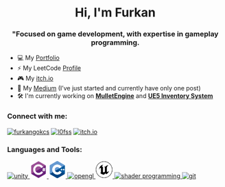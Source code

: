 <h1 align="center">Hi, I'm Furkan</h1>
<h3 align="center">"Focused on game development, with expertise in gameplay programming.</h3>

- 💻 My [Portfolio](https://muhammedfurkangok.github.io/personal-portfolio/)
- ⚡ My LeetCode [Profile](https://leetcode.com/u/L0fs/)
- 🎮 My [itch.io](https://l0fs.itch.io/)  
- 📖 My [Medium](https://medium.com/@gkkangk) (I’ve just started and currently have only one post)
- 🛠️ I'm currently working on [**MulletEngine**](https://github.com/muhammedfurkangok/MulletEngine) and [**UE5 Inventory System**](https://github.com/muhammedfurkangok/UE5-InventorySystem)

<h3 align="left">Connect with me:</h3>
<p align="left">
<a href="https://linkedin.com/in/furkangokcs" target="blank"><img align="center" src="https://raw.githubusercontent.com/rahuldkjain/github-profile-readme-generator/master/src/images/icons/Social/linked-in-alt.svg" alt="furkangokcs" height="30" width="40" /></a>
<a href="https://discord.gg/furkangokk_" target="blank"><img align="center" src="https://raw.githubusercontent.com/rahuldkjain/github-profile-readme-generator/master/src/images/icons/Social/discord.svg" alt="l0fss" height="30" width="40" /></a>
<a href="https://l0fs.itch.io/" target="blank"><img align="center" src="https://static.itch.io/images/app-icon.svg" alt="itch.io" height="30" width="40" /></a>
</p>

<h3 align="left">Languages and Tools:</h3>
<p align="left"> 
  <a href="https://unity.com/" target="_blank" rel="noreferrer"> 
    <img src="https://www.vectorlogo.zone/logos/unity3d/unity3d-icon.svg" alt="unity" width="40" height="40"/> 
  </a> 
  <a href="https://www.w3schools.com/cs/" target="_blank" rel="noreferrer"> 
    <img src="https://raw.githubusercontent.com/devicons/devicon/master/icons/csharp/csharp-original.svg" alt="csharp" width="40" height="40"/> 
  </a> 
  <a href="https://isocpp.org/" target="_blank" rel="noreferrer"> 
    <img src="https://raw.githubusercontent.com/devicons/devicon/master/icons/cplusplus/cplusplus-original.svg" alt="cplusplus" width="40" height="40"/> 
  </a> 
  <a href="https://www.opengl.org/" target="_blank" rel="noreferrer"> 
    <img src="https://upload.wikimedia.org/wikipedia/commons/e/e9/Opengl-logo.svg" alt="opengl" width="40" height="40"/> 
  </a>
    <a href="https://www.unrealengine.com/" target="_blank" rel="noreferrer"> 
    <img src="https://raw.githubusercontent.com/devicons/devicon/master/icons/unrealengine/unrealengine-original.svg" alt="unreal engine" width="40" height="40"/> 
  </a> 
  <a href="https://www.shadertoy.com/" target="_blank" rel="noreferrer"> 
    <img src="https://camo.githubusercontent.com/0fc36232c33f2c9b1974dd12d3e237003b196d831cbf363244921b9fe0fd3e34/68747470733a2f2f736c657665737175652e67616c6c65727963646e2e76736173736574732e696f2f657874656e73696f6e732f736c657665737175652f7368616465722f312e312e352f313631323736343633343930312f4d6963726f736f66742e56697375616c53747564696f2e53657276696365732e49636f6e732e44656661756c74" alt="shader programming" width="40" height="40"/> 
  </a> 
  <a href="https://git-scm.com/" target="_blank" rel="noreferrer"> 
    <img src="https://www.vectorlogo.zone/logos/git-scm/git-scm-icon.svg" alt="git" width="40" height="40"/> 
  </a> 
</p>
